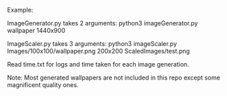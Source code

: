 Example:

ImageGenerator.py takes 2 arguments:
python3 imageGenerator.py wallpaper 1440x900

ImageScaler.py takes 3 arguments:
python3 imageScaler.py Images/100x100/wallpaper.png 200x200 ScaledImages/test.png   

Read time.txt for logs and time taken for each image generation.


Note: Most generated wallpapers are not included in this repo except some magnificent quality ones. 
